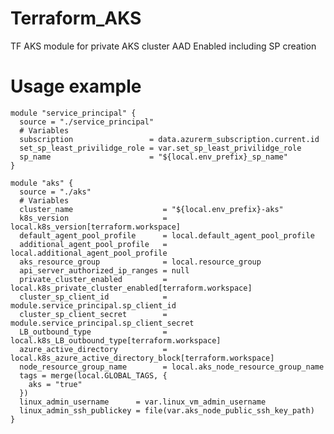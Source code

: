 # Terraform_AKS
TF AKS module for private AKS cluster AAD Enabled including SP creation
# Usage example

    module "service_principal" {
      source = "./service_principal"
      # Variables
      subscription                 = data.azurerm_subscription.current.id
      set_sp_least_privilidge_role = var.set_sp_least_privilidge_role
      sp_name                      = "${local.env_prefix}_sp_name"
    }

    module "aks" {
      source = "./aks"
      # Variables
      cluster_name                    = "${local.env_prefix}-aks"
      k8s_version                     = local.k8s_version[terraform.workspace]
      default_agent_pool_profile      = local.default_agent_pool_profile
      additional_agent_pool_profile   = local.additional_agent_pool_profile
      aks_resource_group              = local.resource_group
      api_server_authorized_ip_ranges = null
      private_cluster_enabled         = local.k8s_private_cluster_enabled[terraform.workspace]
      cluster_sp_client_id            = module.service_principal.sp_client_id
      cluster_sp_client_secret        = module.service_principal.sp_client_secret
      LB_outbound_type                = local.k8s_LB_outbound_type[terraform.workspace]
      azure_active_directory          = local.k8s_azure_active_directory_block[terraform.workspace]
      node_resource_group_name        = local.aks_node_resource_group_name
      tags = merge(local.GLOBAL_TAGS, {
        aks = "true"
      })
      linux_admin_username      = var.linux_vm_admin_username
      linux_admin_ssh_publickey = file(var.aks_node_public_ssh_key_path)
    }
